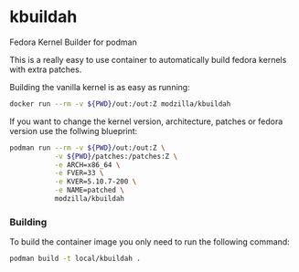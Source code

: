 # kbuildah
Fedora Kernel Builder for podman

This is a really easy to use container to automatically build fedora kernels with extra patches.

Building the vanilla kernel is as easy as running:
```bash
docker run --rm -v ${PWD}/out:/out:Z modzilla/kbuildah
```

If you want to change the kernel version, architecture, patches or fedora version use the follwing blueprint:

```bash
podman run --rm -v ${PWD}/out:/out:Z \
           -v ${PWD}/patches:/patches:Z \
           -e ARCH=x86_64 \
           -e FVER=33 \
           -e KVER=5.10.7-200 \
           -e NAME=patched \
           modzilla/kbuildah
```

### Building
To build the container image you only need to run the following command:
```bash
podman build -t local/kbuildah .
```
